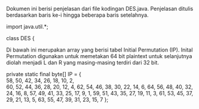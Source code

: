 Dokumen ini berisi penjelasan dari file kodingan DES.java. 
Penjelasan ditulis berdasarkan baris ke-i hingga beberapa baris setelahnya.

  import java.util.*;  

  class DES { 
	
Di bawah ini merupakan array yang berisi tabel Initial Permutation (IP).
Inital Permutation digunakan untuk memetakan 64 bit plaintext untuk selanjutnya 
diolah menjadi L dan R yang masing-masing terdiri dari 32 bit.

  private static final byte[] IP = { 	
    58, 50, 42, 34, 26, 18, 10, 2,	
    60, 52, 44, 36, 28, 20, 12, 4,
    62, 54, 46, 38, 30, 22, 14, 6,
    64, 56, 48, 40, 32, 24, 16, 8,
    57, 49, 41, 33, 25, 17, 9,  1,
    59, 51, 43, 35, 27, 19, 11, 3,
    61, 53, 45, 37, 29, 21, 13, 5,
    63, 55, 47, 39, 31, 23, 15, 7
  };
